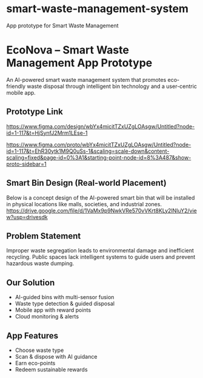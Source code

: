 # smart-waste-management-system
App prototype for Smart Waste Management

# EcoNova – Smart Waste Management App Prototype
An AI-powered smart waste management system that promotes eco-friendly waste disposal through intelligent bin technology and a user-centric mobile app.

##  Prototype Link 
https://www.figma.com/design/wbYx4micitTZxUZgLOAsgw/Untitled?node-id=1-117&t=HjSynfJ2Mrm1LEse-1

https://www.figma.com/proto/wbYx4micitTZxUZgLOAsgw/Untitled?node-id=1-117&t=EhR30ytk1M9Q0uSs-1&scaling=scale-down&content-scaling=fixed&page-id=0%3A1&starting-point-node-id=8%3A487&show-proto-sidebar=1


## Smart Bin Design (Real-world Placement)
Below is a concept design of the AI-powered smart bin that will be installed in physical locations like malls, societies, and industrial zones.
https://drive.google.com/file/d/1VaMx9p9NwkVRe570vVKrt8KLy2lNIuY2/view?usp=drivesdk


##  Problem Statement  
Improper waste segregation leads to environmental damage and inefficient recycling. Public spaces lack intelligent systems to guide users and prevent hazardous waste dumping.

##  Our Solution  
- AI-guided bins with multi-sensor fusion  
- Waste type detection & guided disposal  
- Mobile app with reward points  
- Cloud monitoring & alerts  

##  App Features  
- Choose waste type  
- Scan & dispose with AI guidance  
- Earn eco-points  
- Redeem sustainable rewards 
